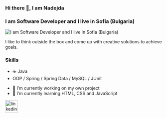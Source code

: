 ### Hi there 👋, I am Nadejda
### I am Software Developer and I live in Sofia (Bulgaria)
![I am Software Developer and I live in Sofia (Bulgaria)](https://media.licdn.com/dms/image/D4D16AQGwxKk4hdcKLg/profile-displaybackgroundimage-shrink_350_1400/0/1669582020099?e=1704931200&v=beta&t=AppOXxVAwzt-R5zo4BJUNPOieb-cTADoZAGlY_jbr9o)

I like to think outside the box and come up
with creative solutions to achieve goals.

### Skills
* :coffee: Java
* OOP / Spring / Spring Data / MySQL / JUnit

- 🔭 I’m currently working on my own project 
- 🌱 I’m currently learning HTML, CSS and JavaScript


[<img src='https://cdn.jsdelivr.net/npm/simple-icons@3.0.1/icons/linkedin.svg' alt='linkedin' height='40'>](https://www.linkedin.com/in/nadezhda-tsvetanova-4b782470/) 
